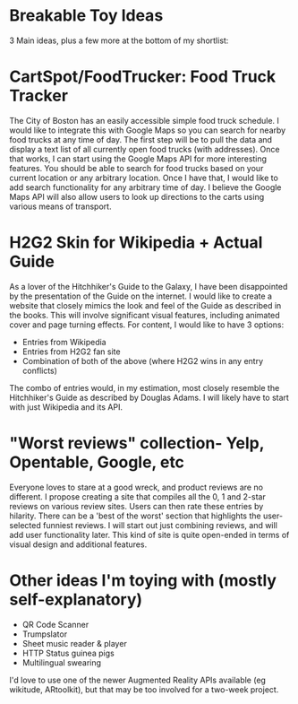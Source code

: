 # Breakable Toy Ideas
3 Main ideas, plus a few more at the bottom of my shortlist:

CartSpot/FoodTrucker: Food Truck Tracker
========================================
The City of Boston has an easily accessible simple food truck schedule. I would like to integrate this with Google Maps so you can search for nearby food trucks at any time of day. The first step will be to pull the data and display a text list of all currently open food trucks (with addresses). Once that works, I can start using the Google Maps API for more interesting features. You should be able to search for food trucks based on your current location or any arbitrary location. Once I have that, I would like to add search functionality for any arbitrary time of day. I believe the Google Maps API will also allow users to look up directions to the carts using various means of transport.


H2G2 Skin for Wikipedia + Actual Guide
======================================
As a lover of the Hitchhiker's Guide to the Galaxy, I have been disappointed by the presentation of the Guide on the internet. I would like to create a website that closely mimics the look and feel of the Guide as described in the books. This will involve significant visual features, including animated cover and page turning effects. For content, I would like to have 3 options:

- Entries from Wikipedia
- Entries from H2G2 fan site
- Combination of both of the above (where H2G2 wins in any entry conflicts)

The combo of entries would, in my estimation, most closely resemble the Hitchhiker's Guide as described by Douglas Adams. I will likely have to start with just Wikipedia and its API.


"Worst reviews" collection- Yelp, Opentable, Google, etc
========================================================
Everyone loves to stare at a good wreck, and product reviews are no different. I propose creating a site that compiles all the 0, 1 and 2-star reviews on various review sites. Users can then rate these entries by hilarity. There can be a 'best of the worst' section that highlights the user-selected funniest reviews. I will start out just combining reviews, and will add user functionality later. This kind of site is quite open-ended in terms of visual design and additional features.



Other ideas I'm toying with (mostly self-explanatory)
=====================================================
- QR Code Scanner
- Trumpslator
- Sheet music reader & player
- HTTP Status guinea pigs
- Multilingual swearing

I'd love to use one of the newer Augmented Reality APIs available (eg wikitude, ARtoolkit), but that may be too involved for a two-week project.
